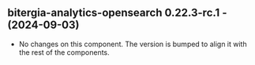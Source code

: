   ## bitergia-analytics-opensearch 0.22.3-rc.1 - (2024-09-03)
  
  * No changes on this component. The version is bumped to align it
    with the rest of the components.

